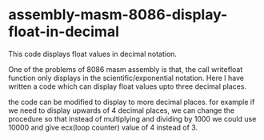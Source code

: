 # assembly-masm-8086-display-float-in-decimal

This code displays float values in decimal notation.

One of the problems of 8086 masm assembly is that, the call writefloat function only displays in the scientific/exponential notation. Here I have written a code which can display float values upto three decimal places.

the code can be modified to display to more decimal places. for example if we need to display upwards of 4 decimal places, we can change the procedure so that instead of multiplying and dividing by 1000 we could use 10000 and give ecx(loop counter) value of 4 instead of 3.
